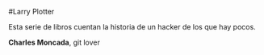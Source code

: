 #Larry Plotter

Esta serie de libros cuentan la historia de un hacker de los que hay pocos.

**Charles Moncada**, git lover
